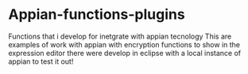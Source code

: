 # Appian-functions-plugins
Functions that i develop for inetgrate with appian tecnology
This are examples of work with appian with encryption functions to show in the expression editor  there were develop in eclipse with a local instance of appian to test it out!
